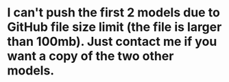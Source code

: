 # I can't push the first 2 models due to GitHub file size limit (the file is larger than 100mb). Just contact me if you want a copy of the two other models.